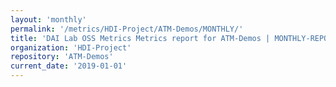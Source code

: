 ```yaml
---
layout: 'monthly'
permalink: '/metrics/HDI-Project/ATM-Demos/MONTHLY/'
title: 'DAI Lab OSS Metrics Metrics report for ATM-Demos | MONTHLY-REPORT-2019-01-01'
organization: 'HDI-Project'
repository: 'ATM-Demos'
current_date: '2019-01-01'
---
```

